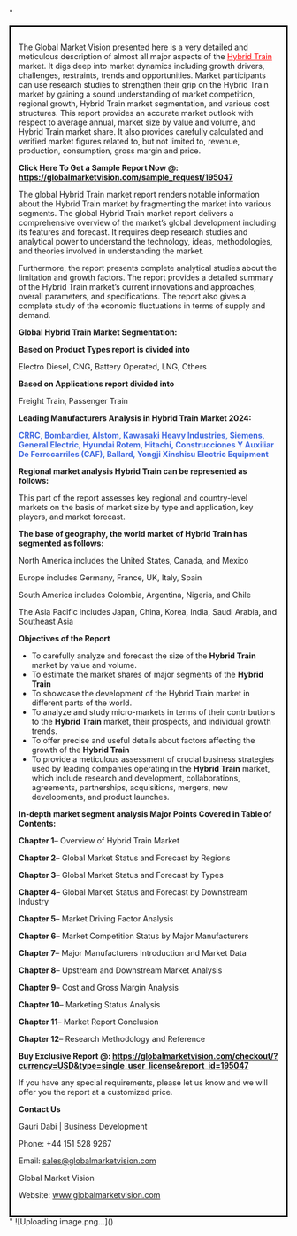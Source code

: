 "<div style='border: 3px solid black; padding: 1em;'>

The Global Market Vision presented here is a very detailed and meticulous description of almost all major aspects of the <a style='color: #ff0000;' href='https://globalmarketvision.com/reports/global-hybrid-train-market/195047'>Hybrid Train</a> market. It digs deep into market dynamics including growth drivers, challenges, restraints, trends and opportunities. Market participants can use research studies to strengthen their grip on the Hybrid Train market by gaining a sound understanding of market competition, regional growth, Hybrid Train market segmentation, and various cost structures. This report provides an accurate market outlook with respect to average annual, market size by value and volume, and Hybrid Train market share. It also provides carefully calculated and verified market figures related to, but not limited to, revenue, production, consumption, gross margin and price.

<strong>Click Here To Get a Sample Report Now @:</strong><strong> <a style='color: #ff0000;' href='https://globalmarketvision.com/sample_request/195047?utm_source=linkedinPulse&utm_medium=Dhiraj&utm_campaign=Dhiraj'><strong>https://globalmarketvision.com/sample_request/195047</strong></a></strong>

The global Hybrid Train market report renders notable information about the Hybrid Train market by fragmenting the market into various segments. The global Hybrid Train market report delivers a comprehensive overview of the market’s global development including its features and forecast. It requires deep research studies and analytical power to understand the technology, ideas, methodologies, and theories involved in understanding the market.

Furthermore, the report presents complete analytical studies about the limitation and growth factors. The report provides a detailed summary of the Hybrid Train market’s current innovations and approaches, overall parameters, and specifications. The report also gives a complete study of the economic fluctuations in terms of supply and demand.

<strong>Global Hybrid Train Market Segmentation:</strong>

<strong>Based on Product Types report is divided into</strong>

Electro Diesel, CNG, Battery Operated, LNG, Others

<strong>Based on Applications report divided into</strong>

Freight Train, Passenger Train

<strong>Leading Manufacturers Analysis in Hybrid Train Market 2024:</strong>

<strong style='color: #4169e1;'>CRRC, Bombardier, Alstom, Kawasaki Heavy Industries, Siemens, General Electric, Hyundai Rotem, Hitachi, Construcciones Y Auxiliar De Ferrocarriles (CAF), Ballard, Yongji Xinshisu Electric Equipment</strong>

<strong>Regional market analysis Hybrid Train can be represented as follows:</strong>

This part of the report assesses key regional and country-level markets on the basis of market size by type and application, key players, and market forecast.

<strong>The base of geography, the world market of Hybrid Train has segmented as follows:</strong>

North America includes the United States, Canada, and Mexico

Europe includes Germany, France, UK, Italy, Spain

South America includes Colombia, Argentina, Nigeria, and Chile

The Asia Pacific includes Japan, China, Korea, India, Saudi Arabia, and Southeast Asia

<strong>Objectives of the Report</strong>
<ul>
  <li>To carefully analyze and forecast the size of the <strong>Hybrid Train</strong> market by value and volume.</li>
  <li>To estimate the market shares of major segments of the <strong>Hybrid Train</strong></li>
  <li>To showcase the development of the Hybrid Train market in different parts of the world.</li>
  <li>To analyze and study micro-markets in terms of their contributions to the <strong>Hybrid Train</strong> market, their prospects, and individual growth trends.</li>
  <li>To offer precise and useful details about factors affecting the growth of the <strong>Hybrid Train</strong></li>
  <li>To provide a meticulous assessment of crucial business strategies used by leading companies operating in the <strong>Hybrid Train</strong> market, which include research and development, collaborations, agreements, partnerships, acquisitions, mergers, new developments, and product launches.</li>
</ul>
<strong>In-depth market segment analysis Major Points Covered in Table of Contents:</strong>

<strong>Chapter 1</strong>– Overview of Hybrid Train Market

<strong>Chapter 2</strong>– Global Market Status and Forecast by Regions

<strong>Chapter 3</strong>– Global Market Status and Forecast by Types

<strong>Chapter 4</strong>– Global Market Status and Forecast by Downstream Industry

<strong>Chapter 5</strong>– Market Driving Factor Analysis

<strong>Chapter 6</strong>– Market Competition Status by Major Manufacturers

<strong>Chapter 7</strong>– Major Manufacturers Introduction and Market Data

<strong>Chapter 8</strong>– Upstream and Downstream Market Analysis

<strong>Chapter 9</strong>– Cost and Gross Margin Analysis

<strong>Chapter 10</strong>– Marketing Status Analysis

<strong>Chapter 11</strong>– Market Report Conclusion

<strong>Chapter 12</strong>– Research Methodology and Reference

<strong>Buy Exclusive Report @: <strong><a style='color: #ff0000;' href='https://globalmarketvision.com/checkout/?currency=USD&type=single_user_license&report_id=195047?utm_source=linkedinPulse&utm_medium=Dhiraj&utm_campaign=Dhiraj'>https://globalmarketvision.com/checkout/?currency=USD&type=single_user_license&report_id=195047</a></strong>
</strong>

If you have any special requirements, please let us know and we will offer you the report at a customized price.

<strong>Contact Us</strong>

Gauri Dabi | Business Development

Phone: +44 151 528 9267

Email: <a href='mailto:sales@globalmarketvision.com'>sales@globalmarketvision.com</a>

Global Market Vision

Website: <a href='http://www.globalmarketvision.com/'>www.globalmarketvision.com</a>

</div>"
![Uploading image.png…]()
